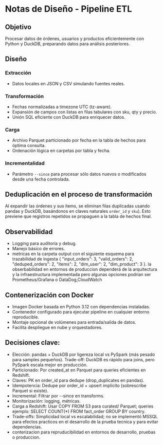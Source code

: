 # Notas de Diseño - Pipeline ETL

## Objetivo

Procesar datos de órdenes, usuarios y productos eficientemente con Python y DuckDB, preparando datos para análisis posteriores.

## Diseño

### Extracción

- Datos locales en JSON y CSV simulando fuentes reales.

### Transformación

- Fechas normalizadas a timezone UTC (tz-aware).  
- Expansión de campos con listas en filas tabulares con sku, qty y precio.  
- Unión SQL eficiente con DuckDB para enriquecer datos.

### Carga

- Archivo Parquet particionado por fecha en la tabla de hechos para óptima consulta.  
- Ordenación lógica en carpetas por tabla y fecha.

### Incrementalidad

- Parámetro `--since` para procesar sólo datos nuevos o modificados desde una fecha controlada.

## Deduplicación en el proceso de transformación
Al expandir las órdenes y sus ítems, se eliminan filas duplicadas usando pandas y DuckDB, basándonos en claves naturales `order_id` y `sku`). Esto previene que registros repetidos se propaguen a la tabla de hechos final.

## Observabilidad

- Logging para auditoría y debug.  
- Manejo básico de errores.  
- metricas en la carpeta output con el siguiente esquema para trazabilidad de ingesta
{
  "input_orders": 3,
  "valid_orders": 2,
  "deduped_orders": 2,
  "items": 2,
  "dim_user": 2,
  "dim_product": 3
}.
la obserbabilidad en entornos de produccion dependerá de la arquitectura y la infraestructura implementada pero algunas opciones podrían ser Prometheus/Grafana o DataDog,CloudWatch

## Contenerización con Docker

- Imagen Docker basada en Python 3.12 con dependencias instaladas.  
- Contenedor configurado para ejecutar pipeline en cualquier entorno reproducible.  
- Montaje opcional de volúmenes para entrada/salida de datos.  
- Facilita despliegue en nube y orquestadores.

## Decisiones clave:
- Elección: pandas + DuckDB por ligereza local vs PySpark (más pesado para samples pequeños). Trade-off: DuckDB es rápido para joins, pero PySpark escala mejor en producción.
- Particionado: Por created_at en Parquet para queries eficientes en Redshift.
- Claves: PK en order_id para dedupe (drop_duplicates en pandas).
- Idempotencia: Dedupe por order_id + upsert implícito (sobrescribe Parquet si existe).
- Incremental: Filtrar por --since en transforms.
- Monitorización: logging, métricas.
- Carga a Redshift: Usar COPY FROM S3 para curated/ Parquet; queries ejemplo: SELECT COUNT(*) FROM fact_order GROUP BY country.
- Trade-offs: Simplicidad local vs escalabilidad; no se implementó MSSQL para efectos practicos en el desarrollo de la prueba tecnica y para evitar dependencias.
- conterizacion para repruducibilidad en entornos de desarrollo, pruebas o produccion.
